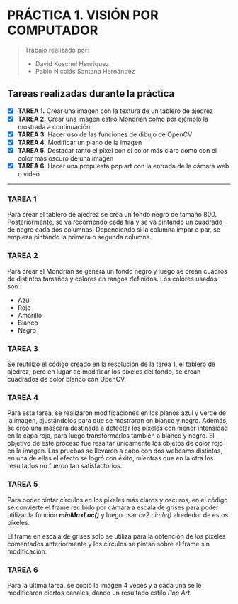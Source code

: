 # PRÁCTICA 1. VISIÓN POR COMPUTADOR

> Trabajo realizado por:
> - David Koschel Henríquez
> - Pablo Nicolás Santana Hernández

## Tareas realizadas durante la práctica

- [x] **TAREA 1.** Crear una imagen con la textura de un tablero de ajedrez
- [x] **TAREA 2.** Crear una imagen estilo Mondrian como por ejemplo la mostrada a continuación:
- [X] **TAREA 3.** Hacer uso de las funciones de dibujo de OpenCV
- [X] **TAREA 4.** Modificar un plano de la imagen
- [X] **TAREA 5.** Destacar tanto el píxel con el color más claro como con el color más oscuro de una imagen
- [X] **TAREA 6.** Hacer una propuesta pop art con la entrada de la cámara web o vídeo

***

### TAREA 1

Para crear el tablero de ajedrez se crea un fondo negro de tamaño 800. Posteriormente, se va recorriendo cada fila y
se va pintando un cuadrado de negro cada dos columnas. Dependiendo si la columna impar o par, se empieza pintando
la primera o segunda columna.

### TAREA 2

Para crear el Mondrian se genera un fondo negro y luego se crean cuadros de distintos tamaños y colores en rangos
definidos. Los colores usados son:

- Azul
- Rojo
- Amarillo
- Blanco
- Negro

### TAREA 3

Se reutilizó el código creado en la resolución de la tarea 1, el tablero de ajedrez,
pero en lugar de modificar los píxeles del fondo, se crean cuadrados de color blanco con OpenCV.

### TAREA 4

Para esta tarea, se realizaron modificaciones en los planos azul y verde de la imagen, ajustándolos para que se
mostraran en blanco y negro. Además, se creó una máscara destinada a detectar los píxeles con menor intensidad en la
capa roja, para luego transformarlos también a blanco y negro. El objetivo de este proceso fue resaltar únicamente los
objetos de color rojo en la imagen. Las pruebas se llevaron a cabo con dos webcams distintas, en una de ellas el efecto
se logró con éxito, mientras que en la otra los resultados no fueron tan satisfactorios.

### TAREA 5

Para poder pintar círculos en los píxeles más claros y oscuros, en el código se convierte el frame recibido por cámara a
escala de grises para poder utilizar la función ***minMaxLoc()*** y luego usar *cv2.circle()* alrededor de estos
píxeles.

El frame en escala de grises solo se utiliza para la obtención de los píxeles comentados anteriormente y los círculos se
pintan sobre el frame sin modificación.

### TAREA 6

Para la última tarea, se copió la imagen 4 veces y a cada una se le modificaron ciertos canales, dando un resultado
estilo _Pop Art_.